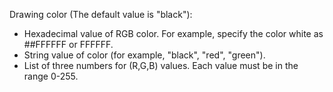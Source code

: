 Drawing color (The default value is "black"):

- Hexadecimal value of RGB color. For example, specify the color white as ##FFFFFF or FFFFFF.
- String value of color (for example, "black", "red", "green"). 
- List of three numbers for (R,G,B) values. Each value must be in the range 0-255.